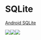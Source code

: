 # SQLite

<a href="https://www.11zon.com/android/android_sqlite.php" target="_blank">Android SQLite</a>


<img src="https://www.11zon.com/images/android/sqlite/11zon_sqlite1.png"/><img src="https://www.11zon.com/images/android/sqlite/11zon_sqlite2.png"/><img src="https://www.11zon.com/images/android/sqlite/11zon_sqlite3.png"/>
